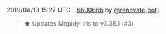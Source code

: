 2019/04/13 15:27 UTC - [6b0066b](https://github.com/hassio-addons/addon-mopidy/commit/6b0066b75183a7c66994796b6b4dc301262fe5d2) by [@renovate[bot]](https://github.com/apps/renovate)
> :arrow_up: Updates Mopidy-Iris to v3.35.1 (#3) 

